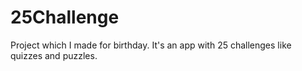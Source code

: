 # 25Challenge
Project which I made for birthday. It's an app with 25 challenges like quizzes and puzzles.
